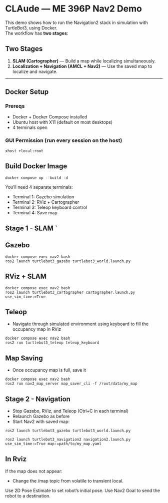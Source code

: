 # CLAude — ME 396P Nav2 Demo

This demo shows how to run the Navigation2 stack in simulation with TurtleBot3, using Docker.  
The workflow has **two stages**:

## Two Stages
1. **SLAM (Cartographer)** — Build a map while localizing simultaneously.  
2. **Localization + Navigation (AMCL + Nav2)** — Use the saved map to localize and navigate.

---

## Docker Setup

### Prereqs
- Docker + Docker Compose installed
- Ubuntu host with X11 (default on most desktops)
- 4 terminals open

### GUI Permission (run every session on the host)
```
xhost +local:root
```

## Build Docker Image
```
docker compose up --build -d
```

You’ll need 4 separate terminals:
- Terminal 1: Gazebo simulation
- Terminal 2: RViz + Cartographer
- Terminal 3: Teleop keyboard control
- Terminal 4: Save map

## Stage 1 - SLAM        `
## Gazebo
```
docker compose exec nav2 bash
ros2 launch turtlebot3_gazebo turtlebot3_world.launch.py
```

## RViz + SLAM
```
docker compose exec nav2 bash
ros2 launch turtlebot3_cartographer cartographer.launch.py use_sim_time:=True
```

## Teleop
- Navigate through simulated environment using keyboard to fill the occupancy map in RViz

```
docker compose exec nav2 bash
ros2 run turtlebot3_teleop teleop_keyboard
```

## Map Saving
- Once occupancy map is full, save it

```
docker compose exec nav2 bash
ros2 run nav2_map_server map_saver_cli -f /root/data/my_map
```

## Stage 2 - Navigation
- Stop Gazebo, RViz, and Teleop (Ctrl+C in each terminal)
- Relaunch Gazebo as before
- Start Nav2 with saved map:

```
ros2 launch turtlebot3_gazebo turtlebot3_world.launch.py
```

```
ros2 launch turtlebot3_navigation2 navigation2.launch.py use_sim_time:=True map:=path/to/my_map.yaml
```

## In Rviz
If the map does not appear:
- Change the /map topic from volatile to transient local.

Use 2D Pose Estimate to set robot’s initial pose.
Use Nav2 Goal to send the robot to a destination.
